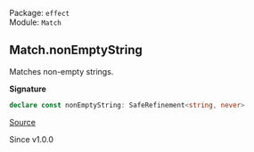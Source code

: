 Package: `effect`<br />
Module: `Match`<br />

## Match.nonEmptyString

Matches non-empty strings.

**Signature**

```ts
declare const nonEmptyString: SafeRefinement<string, never>
```

[Source](https://github.com/Effect-TS/effect/tree/main/packages/effect/src/Match.ts#L949)

Since v1.0.0